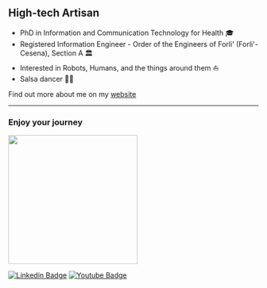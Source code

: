 ## High-tech Artisan

- PhD in Information and Communication Technology for Health 🎓
- Registered Information Engineer - Order of the Engineers of Forli' (Forli'-Cesena), Section A 🏛️
- Interested in Robots, Humans, and the things around them ⛵️
- Salsa dancer 🕺🏽
  
Find out more about me on my [website](https://www.francescovigni.com)

---
### Enjoy your journey

<!-- ![cat](https://media.giphy.com/media/dpSWp2VoeBtYc/giphy.gif) -->
<img src="https://media.giphy.com/media/4GvoqJVUHL5fdgvidL/giphy.gif" width="260">

[![Linkedin Badge](https://img.shields.io/badge/-LinkedIn-blue?style=flat-square&logo=Linkedin&logoColor=white&link=https://www.linkedin.com/in/francesco-vigni/)](https://www.linkedin.com/in/francesco-vigni/)
[![Youtube Badge](https://img.shields.io/badge/-Youtube-red?style=flat-square&logo=Youtube&logoColor=white&link=https://https://youtu.be/Qo1YaVISLKU)](https://youtu.be/Qo1YaVISLKU) 

